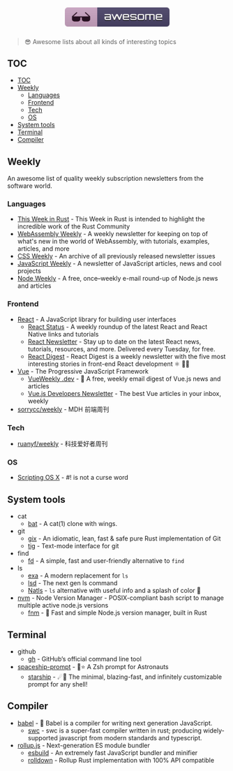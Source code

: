 <h1 align="center">
  <img width="240" src="./assets/awesome.svg" />
</h1>

> 😎 Awesome lists about all kinds of interesting topics

## TOC

- [TOC](#toc)
- [Weekly](#weekly)
  - [Languages](#languages)
  - [Frontend](#frontend)
  - [Tech](#tech)
  - [OS](#os)
- [System tools](#system-tools)
- [Terminal](#terminal)
- [Compiler](#compiler)

## Weekly

An awesome list of quality weekly subscription newsletters from the software world.

### Languages

- [This Week in Rust](https://this-week-in-rust.org) - This Week in Rust is intended to highlight the incredible work of the Rust Community
- [WebAssembly Weekly](https://wasmweekly.news) - A weekly newsletter for keeping on top of what's new in the world of WebAssembly, with tutorials, examples, articles, and more
- [CSS Weekly](https://css-weekly.com/archives) - An archive of all previously released newsletter issues
- [JavaScript Weekly](https://javascriptweekly.com/) - A newsletter of JavaScript articles, news and cool projects
- [Node Weekly](https://nodeweekly.com/) - A free, once–weekly e-mail round-up of Node.js news and articles

### Frontend

- [React](https://reactjs.org/) - A JavaScript library for building user interfaces
  - [React Status](https://react.statuscode.com/) - A weekly roundup of the latest React and React Native links and tutorials
  - [React Newsletter](https://reactnewsletter.com/) - Stay up to date on the latest React news, tutorials, resources, and more. Delivered every Tuesday, for free.
  - [React Digest](https://reactdigest.net/) - React Digest is a weekly newsletter with the five most interesting stories in front-end React development ⚛️ 👩‍💻
- [Vue](https://vuejs.org/) - The Progressive JavaScript Framework
  - [VueWeekly .dev](https://www.vueweekly.dev/) - 👋 A free, weekly email digest of Vue.js news and articles
  - [Vue.js Developers Newsletter](https://vuejsdevelopers.com/newsletter/) - The best Vue articles in your inbox, weekly
- [sorrycc/weekly](https://github.com/sorrycc/weekly) - MDH 前端周刊

### Tech

- [ruanyf/weekly](https://github.com/ruanyf/weekly) - 科技爱好者周刊

### OS

- [Scripting OS X](https://scriptingosx.com/) - #! is not a curse word

## System tools

- cat
  - [bat](https://github.com/sharkdp/bat) - A cat(1) clone with wings.
- git
  - [gix](https://github.com/Byron/gitoxide) - An idiomatic, lean, fast & safe pure Rust implementation of Git
  - [tig](https://github.com/jonas/tig) - Text-mode interface for git
- find
  - [fd](https://github.com/sharkdp/fd) - A simple, fast and user-friendly alternative to `find`
- ls
  - [exa](https://github.com/ogham/exa) - A modern replacement for `ls`
  - [lsd](https://github.com/Peltoche/lsd) - The next gen ls command
  - [Natls](https://github.com/willdoescode/nat) - `ls` alternative with useful info and a splash of color 🎨
- [nvm](https://github.com/nvm-sh/nvm) - Node Version Manager - POSIX-compliant bash script to manage multiple active node.js versions
  - [fnm](https://github.com/Schniz/fnm) - 🚀 Fast and simple Node.js version manager, built in Rust

## Terminal

- github
  - [gh](https://github.com/cli/cli) - GitHub’s official command line tool
- [spaceship-prompt](https://github.com/spaceship-prompt/spaceship-prompt) - 🚀⭐ A Zsh prompt for Astronauts
  - [starship](https://github.com/starship/starship) - ☄🌌️ The minimal, blazing-fast, and infinitely customizable prompt for any shell!

## Compiler

- [babel](https://babel.dev/) - 🐠 Babel is a compiler for writing next generation JavaScript.
  - [swc](https://github.com/swc-project/swc) - swc is a super-fast compiler written in rust; producing widely-supported javascript from modern standards and typescript.
- [rollup.js](https://rollupjs.org/) - Next-generation ES module bundler
  - [esbuild](https://esbuild.github.io/) - An extremely fast JavaScript bundler and minifier
  - [rolldown](https://github.com/Brooooooklyn/rolldown) - Rollup Rust implementation with 100% API compatible
